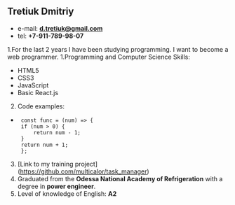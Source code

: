 ## Tretiuk Dmitriy

* e-mail: **d.tretiuk@gmail.com**
* tel: **+7-911-789-98-07**


1.For the last 2 years I have been studying programming. I want to become a web programmer.
1.Programming and Computer Science Skills:
 * HTML5
 * CSS3
 * JavaScript
 * Basic React.js
 
2. Code examples:
 * ```
    const func = (num) => {  
    if (num > 0) {  
        return num - 1;  
    }
    return num + 1;  
    };  
    ```
3. [Link to my training project] (https://github.com/multicalor/task_manager)
4. Graduated from the **Odessa National Academy of Refrigeration** with a degree in **power engineer**.
5. Level of knowledge of English: **A2**